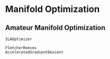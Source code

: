 # Manifold Optimization

## Amateur Manifold Optimization

```@docs
ILAOptimizer
```

```@docs
FletcherReeves
AcceleratedGradientDescent
```